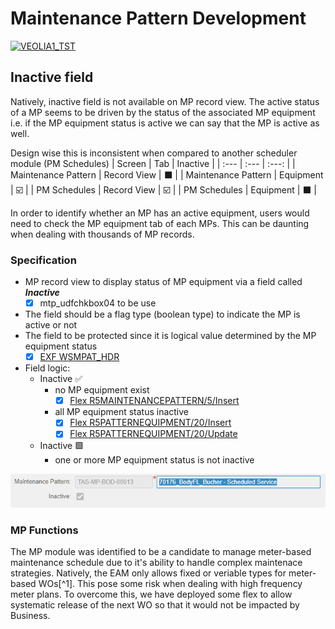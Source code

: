 # Maintenance Pattern Development
[![VEOLIA1_TST](https://img.shields.io/badge/build-VEOLIA1__TST-yellowgreen)](/)

## Inactive field
Natively, inactive field is not available on MP record view. The active status of a MP seems to be driven by the status of the associated MP equipment i.e. if the MP equipment status is active we can say that the MP is active as well.

Design wise this is inconsistent when compared to another scheduler module (PM Schedules)
| Screen | Tab | Inactive |
| :--- | :--- | :---: |
| Maintenance Pattern | Record View | :black_large_square: |
| Maintenance Pattern | Equipment | :ballot_box_with_check: |
| PM Schedules | Record View | :ballot_box_with_check:	|
| PM Schedules | Equipment | :black_large_square: |

In order to identify whether an MP has an active equipment, users would need to check the MP equipment tab of each MPs. This can be daunting when dealing with thousands of MP records.

### Specification
- MP record view to display status of MP equipment via a field called ***Inactive***
  - [x] mtp_udfchkbox04 to be use
- The field should be a flag type (boolean type) to indicate the MP is active or not
- The field to be protected since it is logical value determined by the MP equipment status
  - [x] [EXF WSMPAT_HDR](/EXF/WSMPAT_EXT_HDR_01.js)
- Field logic:
  - Inactive :white_check_mark:
    - no MP equipment exist
      - [x] [Flex R5MAINTENANCEPATTERN/5/Insert](/FLEX/R5MAINTENANCEPATTERNS/005_Insert.sql)
    - all MP equipment status inactive
      - [x] [Flex R5PATTERNEQUIPMENT/20/Insert](/FLEX/R5PATTERNEQUIPMENT_20_Post_Insert.sql)
      - [x] [Flex R5PATTERNEQUIPMENT/20/Update](/FLEX/R5PATTERNEQUIPMENT/020_Update.sql)
  - Inactive :green_square:
    - one or more MP equipment status is not inactive
    
![inactive screenshot](/assets/images/inactive_screenshot.png)
  
### MP Functions
The MP module was identified to be a candidate to manage meter-based maintenance schedule due to it's ability to handle complex maintenace strategies. Natively, the EAM only allows fixed or veriable types for meter-based WOs[^1]. This pose some risk when dealing with high frequency meter plans. To overcome this, we have deployed some flex to allow systematic release of the next WO so that it would not be impacted by Business.